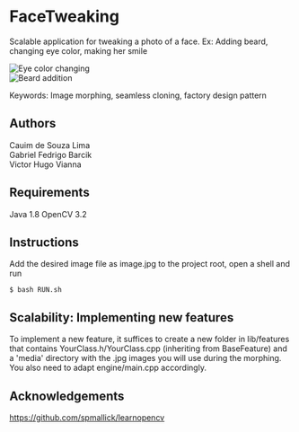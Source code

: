 # FaceTweaking


Scalable application for tweaking a photo of a face. Ex: Adding beard, changing eye color, making her smile

![Eye color changing](https://raw.githubusercontent.com/victorvianna/FaceTweaking/master/screenshots/eyes-screenshot.png )  
![Beard addition](https://raw.githubusercontent.com/victorvianna/FaceTweaking/master/screenshots/beard-screenshot.png )  

Keywords: Image morphing, seamless cloning, factory design pattern

## Authors

Cauim de Souza Lima  
Gabriel Fedrigo Barcik  
Victor Hugo Vianna

## Requirements

Java 1.8
OpenCV 3.2

## Instructions

Add the desired image file as image.jpg to the project root, open a shell and run
```
$ bash RUN.sh
```

## Scalability: Implementing new features

To implement a new feature, it suffices to create a new folder in lib/features that contains YourClass.h/YourClass.cpp (inheriting from BaseFeature) and a 'media' directory with the .jpg images you will use during the morphing. You also need to adapt engine/main.cpp accordingly.

## Acknowledgements

https://github.com/spmallick/learnopencv

